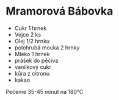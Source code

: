 # Mramorová Bábovka

* Cukr 1 hrnek
* Vejce 2 ks
* Olej 1/2 hrnku
* polohrubá mouka 2 hrnky
* Mléko 1 hrnek
* prášek do pěciva
* vanilkový cukr
* kůra z citronu
* kakao

Pečeme 35-45 minut na 180°C 